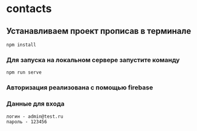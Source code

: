 # contacts

## Устанавливаем проект прописав в терминале
```
npm install
```
### Для запуска на локальном сервере запустите команду
```
npm run serve
```
### Авторизация реализована с помощью firebase

### Данные для входа
```
логин - admin@test.ru
пароль - 123456
